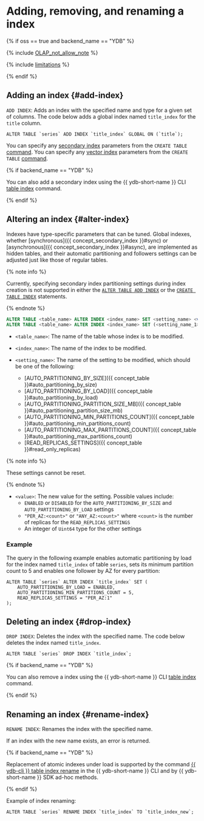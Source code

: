 # Adding, removing, and renaming a index

{% if oss == true and backend_name == "YDB" %}

{% include [OLAP_not_allow_note](../../../../_includes/not_allow_for_olap_note.md) %}

{% include [limitations](../../../../_includes/vector_index_limitations.md) %}

{% endif %}

## Adding an index {#add-index}

`ADD INDEX`: Adds an index with the specified name and type for a given set of columns. The code below adds a global index named `title_index` for the `title` column.

```yql
ALTER TABLE `series` ADD INDEX `title_index` GLOBAL ON (`title`);
```

You can specify any [secondary index](../../../../concepts/glossary.md#secondary-index) parameters from the `CREATE TABLE` [command](../create_table/secondary_index.md).
You can specify any [vector index](../../../../concepts/glossary.md#vector-index) parameters from the `CREATE TABLE` [command](../create_table/vector_index.md).

{% if backend_name == "YDB" %}

You can also add a secondary index using the {{ ydb-short-name }} CLI [table index](../../../../reference/ydb-cli/commands/secondary_index.md#add) command.

{% endif %}

## Altering an index {#alter-index}

Indexes have type-specific parameters that can be tuned. Global indexes, whether [synchronous]({{ concept_secondary_index }}#sync) or [asynchronous]({{ concept_secondary_index }}#async), are implemented as hidden tables, and their automatic partitioning and followers settings can be adjusted just like those of regular tables.

{% note info %}

Currently, specifying secondary index partitioning settings during index creation is not supported in either the [`ALTER TABLE ADD INDEX`](#add-index) or the [`CREATE TABLE INDEX`](../create_table/secondary_index.md) statements.

{% endnote %}

```sql
ALTER TABLE <table_name> ALTER INDEX <index_name> SET <setting_name> <value>;
ALTER TABLE <table_name> ALTER INDEX <index_name> SET (<setting_name_1> = <value_1>, ...);
```

* `<table_name>`: The name of the table whose index is to be modified.
* `<index_name>`: The name of the index to be modified.
* `<setting_name>`: The name of the setting to be modified, which should be one of the following:

    * [AUTO_PARTITIONING_BY_SIZE]({{ concept_table }}#auto_partitioning_by_size)
    * [AUTO_PARTITIONING_BY_LOAD]({{ concept_table }}#auto_partitioning_by_load)
    * [AUTO_PARTITIONING_PARTITION_SIZE_MB]({{ concept_table }}#auto_partitioning_partition_size_mb)
    * [AUTO_PARTITIONING_MIN_PARTITIONS_COUNT]({{ concept_table }}#auto_partitioning_min_partitions_count)
    * [AUTO_PARTITIONING_MAX_PARTITIONS_COUNT]({{ concept_table }}#auto_partitioning_max_partitions_count)
    * [READ_REPLICAS_SETTINGS]({{ concept_table }}#read_only_replicas)


{% note info %}


These settings cannot be reset.

{% endnote %}

* `<value>`: The new value for the setting. Possible values include:
    * `ENABLED` or `DISABLED` for the `AUTO_PARTITIONING_BY_SIZE` and `AUTO_PARTITIONING_BY_LOAD` settings
    * `"PER_AZ:<count>"` or `"ANY_AZ:<count>"` where `<count>` is the number of replicas for the `READ_REPLICAS_SETTINGS`
    * An integer of `Uint64` type for the other settings

### Example

The query in the following example enables automatic partitioning by load for the index named `title_index` of table `series`, sets its minimum partition count to 5 and enables one follower by AZ for every partition:


```yql
ALTER TABLE `series` ALTER INDEX `title_index` SET (
    AUTO_PARTITIONING_BY_LOAD = ENABLED,
    AUTO_PARTITIONING_MIN_PARTITIONS_COUNT = 5,
    READ_REPLICAS_SETTINGS = "PER_AZ:1"
);
```

## Deleting an index {#drop-index}


`DROP INDEX`: Deletes the index with the specified name. The code below deletes the index named `title_index`.

```yql
ALTER TABLE `series` DROP INDEX `title_index`;
```

{% if backend_name == "YDB" %}

You can also remove a index using the {{ ydb-short-name }} CLI [table index](../../../../reference/ydb-cli/commands/secondary_index.md#drop) command.

{% endif %}

## Renaming an index {#rename-index}

`RENAME INDEX`: Renames the index with the specified name.

If an index with the new name exists, an error is returned.

{% if backend_name == "YDB" %}

Replacement of atomic indexes under load is supported by the command [{{ ydb-cli }} table index rename](../../../../reference/ydb-cli/commands/secondary_index.md#rename) in the {{ ydb-short-name }} CLI and by {{ ydb-short-name }} SDK ad-hoc methods.

{% endif %}

Example of index renaming:


```yql
ALTER TABLE `series` RENAME INDEX `title_index` TO `title_index_new`;
```
